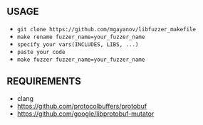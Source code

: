 ## USAGE

* `git clone https://github.com/mgayanov/libfuzzer_makefile`
* `make rename fuzzer_name=your_fuzzer_name`
* `specify your vars(INCLUDES, LIBS, ...)`
* `paste your code`
* `make fuzzer fuzzer_name=your_fuzzer_name`

## REQUIREMENTS

* clang
* https://github.com/protocolbuffers/protobuf
* https://github.com/google/libprotobuf-mutator
